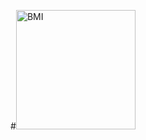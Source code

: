 #<img width="191" alt="BMI" src="https://user-images.githubusercontent.com/100213839/206353330-e7a00e8b-b132-4c2d-8924-1afcf1988e34.png">
